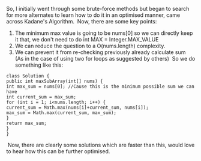 So, I initially went through some brute-force methods but began to search for more alternates to learn how to do it in an optimised manner, came across Kadane's Algorithm.
​
Now, there are some key points:
​
1. The minimum max value is going to be nums[0] so we can directly keep it that, we don't need to do int MAX = Integer.MAX_VALUE
​
2. We can reduce the question to a O(nums.length) complexity.
​
3. We can prevent it from re-checking previously already calculate sum (As in the case of using two for loops as suggested by others)
​
So we do something like this:
```
class Solution {
public int maxSubArray(int[] nums) {
int max_sum = nums[0]; //Cause this is the minimum possible sum we can have
int current_sum = max_sum;
for (int i = 1; i<nums.length; i++) {
current_sum = Math.max(nums[i]+current_sum, nums[i]);
max_sum = Math.max(current_sum, max_sum);
}
return max_sum;
}
}
```
​
Now, there are clearly some solutions which are faster than this, would love to hear how this can be further optimised.